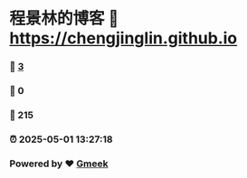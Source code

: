 # 程景林的博客 :link: https://chengjinglin.github.io 
### :page_facing_up: [3](https://chengjinglin.github.io/tag.html) 
### :speech_balloon: 0 
### :hibiscus: 215 
### :alarm_clock: 2025-05-01 13:27:18 
### Powered by :heart: [Gmeek](https://github.com/Meekdai/Gmeek)
